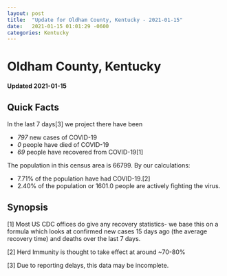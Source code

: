 ```yaml
---
layout: post
title:  "Update for Oldham County, Kentucky - 2021-01-15"
date:   2021-01-15 01:01:29 -0600
categories: Kentucky
---
```


# Oldham County, Kentucky
#### Updated 2021-01-15

## Quick Facts

In the last 7 days[3] we project there have been
- *797* new cases of COVID-19
- *0* people have died of COVID-19
- *69* people have recovered from COVID-19[1]

The population in this census area is 66799. By our calculations:
- 7.71% of the population have had COVID-19.[2]
- 2.40% of the population or 1601.0 people are actively fighting the virus.

## Synopsis




[1] Most US CDC offices do give any recovery statistics- we base this on a formula which looks at confirmed new cases
15 days ago (the average recovery time) and deaths over the last 7 days.

[2] Herd Immunity is thought to take effect at around ~70-80%

[3] Due to reporting delays, this data may be incomplete.
 
    